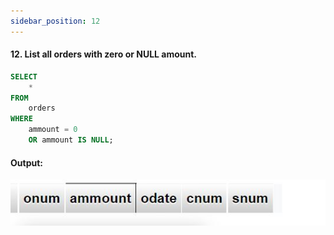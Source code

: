 ```yaml
---
sidebar_position: 12
---
```


#### 12. List all orders with zero or NULL amount.

```sql
SELECT
    *
FROM
    orders
WHERE
    ammount = 0
    OR ammount IS NULL;
```

#### Output:

![d](outputs\12.jpg)
